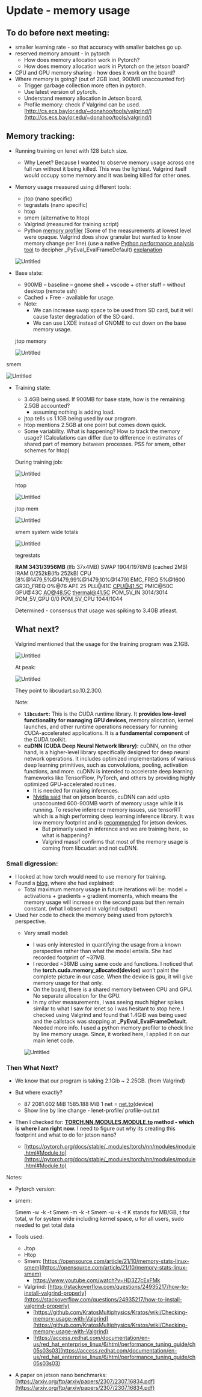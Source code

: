# Update - memory usage

## To do before next meeting:

- smaller learning rate - so that accuracy with smaller batches go up.
- reserved memory amount - in pytorch
    - How does memory allocation work in Pytorch?
    - How does memory allocation work in Pytorch on the jetson board?
- CPU and GPU memory sharing - how does it work on the board?
- Where memory is going? (out of 2GB load, 900MB unaccounted for)
    - Trigger garbage collection more often in pytorch.
    - Use latest version of pytorch.
    - Understand memory allocation in Jetson board.
    - Profile memory: check if Valgrind can be used.
    [http://cs.ecs.baylor.edu/~donahoo/tools/valgrind/](http://cs.ecs.baylor.edu/~donahoo/tools/valgrind/)

## Memory tracking:

- Running training on lenet with 128 batch size.
    - Why Lenet? Because I wanted to observe memory usage across one full run without it being killed. This was the lightest. Valgrind itself would occupy some memory and it was being killed for other ones.
- Memory usage measured using different tools:
    - jtop (nano specific)
    - tegrastats (nano specific)
    - htop
    - smem (alternative to htop)
    - Valgrind (measured for training script)
    - Python [memory profiler](https://pypi.org/project/memory-profiler/) (Some of the measurements at lowest level were opaque. Valgrind does show granular but wanted to know memory change per line) (use a native [Python performance analysis tool](https://stackoverflow.com/q/582336/620382) to decipher _PyEval_EvalFrameDefault) [explanation](https://stackoverflow.com/questions/58852025/what-is-pyeval-evalframedefault)
    
    ![Untitled](Update%20-%20memory%20usage%20091f495a9cb8420da997803ba6056df2/Untitled.png)
    
- Base state:
    - 900MB – baseline – gnome shell + vscode + other stuff – without desktop (remote ssh)
    - Cached + Free - available for usage.
    - Note:
        - We can increase swap space to be used from SD card, but it will cause faster degradation of the SD card.
        - We can use LXDE instead of GNOME to cut down on the base memory usage.
    
    jtop memory
    
    ![Untitled](Update%20-%20memory%20usage%20091f495a9cb8420da997803ba6056df2/Untitled%201.png)
    

smem

![Untitled](Update%20-%20memory%20usage%20091f495a9cb8420da997803ba6056df2/Untitled%202.png)

- Training state:
    - 3.4GB being used. If 900MB for base state, how is the remaining 2.5GB accounted?
        - assuming nothing is adding load.
    - jtop tells us 1.1GB being used by our program.
    - htop mentions 2.5GB at one point but comes down quick.
    - Some variability. What is happening? How to track the memory usage? (Calculations can differ due to difference in estimates of shared part of memory between processes. PSS for smem, other schemes for htop)
    
    During training job:
    
    ![Untitled](Update%20-%20memory%20usage%20091f495a9cb8420da997803ba6056df2/Untitled%203.png)
    
    htop
    
    ![Untitled](Update%20-%20memory%20usage%20091f495a9cb8420da997803ba6056df2/Untitled%204.png)
    
    jtop mem
    
    ![Untitled](Update%20-%20memory%20usage%20091f495a9cb8420da997803ba6056df2/Untitled%205.png)
    
    smem system wide totals
    
    ![Untitled](Update%20-%20memory%20usage%20091f495a9cb8420da997803ba6056df2/Untitled%206.png)
    
    tegrestats
    
    **RAM 3431/3956MB** (lfb 37x4MB) SWAP 1904/1978MB (cached 2MB) IRAM 0/252kB(lfb 252kB) CPU [8%@1479,5%@1479,99%@1479,10%@1479] EMC_FREQ 5%@1600 GR3D_FREQ 0%@76 APE 25 PLL@41C CPU@41.5C PMIC@50C GPU@43C AO@48.5C thermal@41.5C POM_5V_IN 3014/3014 POM_5V_GPU 0/0 POM_5V_CPU 1044/1044
    
    Determined - consensus that usage was spiking to 3.4GB atleast.
    
    ## What next?
    
    Valgrind mentioned that the usage for the training program was 2.1GB.
    
    ![Untitled](Update%20-%20memory%20usage%20091f495a9cb8420da997803ba6056df2/Untitled%207.png)
    
    At peak:
    
    ![Untitled](Update%20-%20memory%20usage%20091f495a9cb8420da997803ba6056df2/Untitled%208.png)
    
    They point to libcudart.so.10.2.300.
    
    Note:
    
    - **`libcudart`:** This is the CUDA runtime library. It **provides low-level functionality for managing GPU devices**, memory allocation, kernel launches, and other runtime operations necessary for running CUDA-accelerated applications. It is a **fundamental component** of the CUDA toolkit.
    - **cuDNN (CUDA Deep Neural Network library):** cuDNN, on the other hand, is a higher-level library specifically designed for deep neural network operations. It includes optimized implementations of various deep learning primitives, such as convolutions, pooling, activation functions, and more. cuDNN is intended to accelerate deep learning frameworks like TensorFlow, PyTorch, and others by providing highly optimized GPU-accelerated routines.
        - It is needed for making inferences.
        - [Nvidia said](https://forums.developer.nvidia.com/t/problem-with-limited-memory-after-loading-model-jetson-nano/184956) that on jetson boards, cuDNN can add upto unaccounted 600-900MB worth of memory usage while it is running. To resolve inference memory issues, use tensorRT which is a high performing deep learning inference library. It was low memory footprint and is [recommended](https://forums.developer.nvidia.com/t/memory-usage-in-pytorch/185671) for jetson devices.
            - But primarily used in inference and we are training here, so what is happening?
            - Valgrind massif confirms that most of the memory usage is coming from libcudart and not cuDNN.

### Small digression:

- I looked at how torch would need to use memory for training.
- Found a [blog](https://medium.com/deep-learning-for-protein-design/a-comprehensive-guide-to-memory-usage-in-pytorch-b9b7c78031d3), where she had explained:
    - Total maximum memory usage in future iterations will be: model + activations + gradients + gradient moments, which means the memory usage will increase on the second pass but then remain constant. (what I observed in valgrind output)
- Used her code to check the memory being used from pytorch’s perspective.
    - Very small model:
        - I was only interested in quantifying the usage from a known perspective rather than what the model entails. She had recorded footprint of ~37MB.
        - I recorded ~36MB using same code and functions. I noticed that the **torch.cuda.memory_allocated(device)** won’t paint the complete picture in our case. When the device is gpu, it will give memory usage for that only.
        - On the board, there is a shared memory between CPU and GPU. No separate allocation for the GPU.
        - In my other measurements, I was seeing much higher spikes similar to what I saw for lenet so I was hesitant to stop here. I checked using Valgrind and found that 1.4GiB was being used and the callstack was stopping at  **_PyEval_EvalFrameDefault**. Needed more info. I used a python memory profiler to check line by line memory usage. Since, it worked here, I applied it on our main lenet code.
        
        ![Untitled](Update%20-%20memory%20usage%20091f495a9cb8420da997803ba6056df2/Untitled%209.png)
        

### Then What Next?

- We know that our program is taking 2.1Gib ~ 2.25GB. (from Valgrind)
- But where exactly?
    - 87 2081.602 MiB 1585.188 MiB 1 net = [net.to](http://net.to/)(device)
    - Show line by line change - lenet-profile/ profile-out.txt

- Then I checked for: **[TORCH.NN.MODULES.MODULE.to](http://TORCH.NN.MODULES.MODULE.to) method - which is where I am right now.** I need to figure out why its creating this footprint and what to do for jetson nano?
    - [https://pytorch.org/docs/stable/_modules/torch/nn/modules/module.html#Module.to](https://pytorch.org/docs/stable/_modules/torch/nn/modules/module.html#Module.to)

Notes:

- Pytorch version:
- smem:
    
    Smem -w -k -t
    Smem -m -k -t
    Smem -u -k -t
    K stands for MB/GB, t for total, w for system wide including kernel space, u for all users, sudo needed to get total data
    
- Tools used:
    - Jtop
    - Htop
    - Smem: [https://opensource.com/article/21/10/memory-stats-linux-smem](https://opensource.com/article/21/10/memory-stats-linux-smem)
        - https://www.youtube.com/watch?v=HD3Z7cExFMk
    - Valgrind: [https://stackoverflow.com/questions/24935217/how-to-install-valgrind-properly](https://stackoverflow.com/questions/24935217/how-to-install-valgrind-properly)
        - [https://github.com/KratosMultiphysics/Kratos/wiki/Checking-memory-usage-with-Valgrind](https://github.com/KratosMultiphysics/Kratos/wiki/Checking-memory-usage-with-Valgrind)
        - [https://access.redhat.com/documentation/en-us/red_hat_enterprise_linux/6/html/performance_tuning_guide/ch05s03s03](https://access.redhat.com/documentation/en-us/red_hat_enterprise_linux/6/html/performance_tuning_guide/ch05s03s03)
- A paper on jetson nano benchmarks: [https://arxiv.org/ftp/arxiv/papers/2307/2307.16834.pdf](https://arxiv.org/ftp/arxiv/papers/2307/2307.16834.pdf)